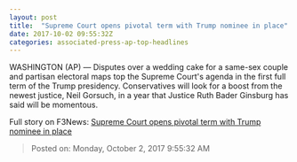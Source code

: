 ```yaml
---
layout: post
title:  "Supreme Court opens pivotal term with Trump nominee in place"
date: 2017-10-02 09:55:32Z
categories: associated-press-ap-top-headlines
---
```


WASHINGTON (AP) — Disputes over a wedding cake for a same-sex couple and partisan electoral maps top the Supreme Court's agenda in the first full term of the Trump presidency. Conservatives will look for a boost from the newest justice, Neil Gorsuch, in a year that Justice Ruth Bader Ginsburg has said will be momentous.


Full story on F3News: [Supreme Court opens pivotal term with Trump nominee in place](http://www.f3nws.com/n/2ajzrC)

> Posted on: Monday, October 2, 2017 9:55:32 AM
